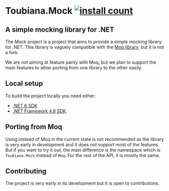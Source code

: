 # Toubiana.Mock [![install count](https://img.shields.io/nuget/dt/Toubiana.Mock)](https://www.nuget.org/packages/Toubiana.Mock/)

## A simple mocking library for .NET

The Mock project is a project that aims to provide a simple mocking library for .NET. This library is vaguely compatible with the [Moq library](https://github.com/moq/moq), but it is not a fork.

We are not aiming at feature parity with Moq, but we plan to support the main features to allow porting from one library to the other easily.

## Local setup

To build the project locally you need either:
* [.NET 6 SDK](https://dotnet.microsoft.com/download/dotnet/6.0)
* [.NET Framework 4.8 SDK](https://dotnet.microsoft.com/download/dotnet-framework/net48).

## Porting from Moq

Using instead of Moq in the current state is not recommended as the library is very early in development and it does not support most of the features. But if you want to try it out, the main difference is the namespace which is `Toubiana.Mock` instead of `Moq`. For the rest of the API, it is mostly the same.

## Contributing

The project is very early in its development but it is open to contributions.
